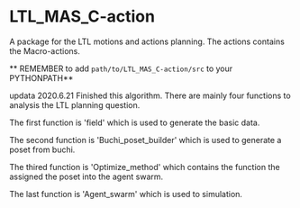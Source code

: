 # LTL_MAS_C-action
A package for the LTL motions and actions planning. The actions contains the Macro-actions.

** REMEMBER to add `path/to/LTL_MAS_C-action/src` to your PYTHONPATH**

updata 2020.6.21
Finished this algorithm.
There are mainly four functions to analysis the LTL planning question.

The first function is 'field' which is used to generate the basic data.

The second function is 'Buchi_poset_builder' which is used to generate a poset from buchi.

The thired function is 'Optimize_method' which contains the function the assigned the poset into the agent swarm.

The last function is 'Agent_swarm' which is used to simulation.
